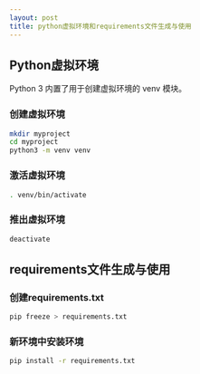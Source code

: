 ```yaml
---
layout: post
title: python虚拟环境和requirements文件生成与使用
---
```


## Python虚拟环境

Python 3 内置了用于创建虚拟环境的 venv 模块。

### 创建虚拟环境

```bash
mkdir myproject
cd myproject
python3 -m venv venv
```

### 激活虚拟环境

```bash
. venv/bin/activate
```

### 推出虚拟环境

```bash
deactivate
```

## requirements文件生成与使用

### 创建requirements.txt

```bash
pip freeze > requirements.txt
```

### 新环境中安装环境

```bash
pip install -r requirements.txt
```